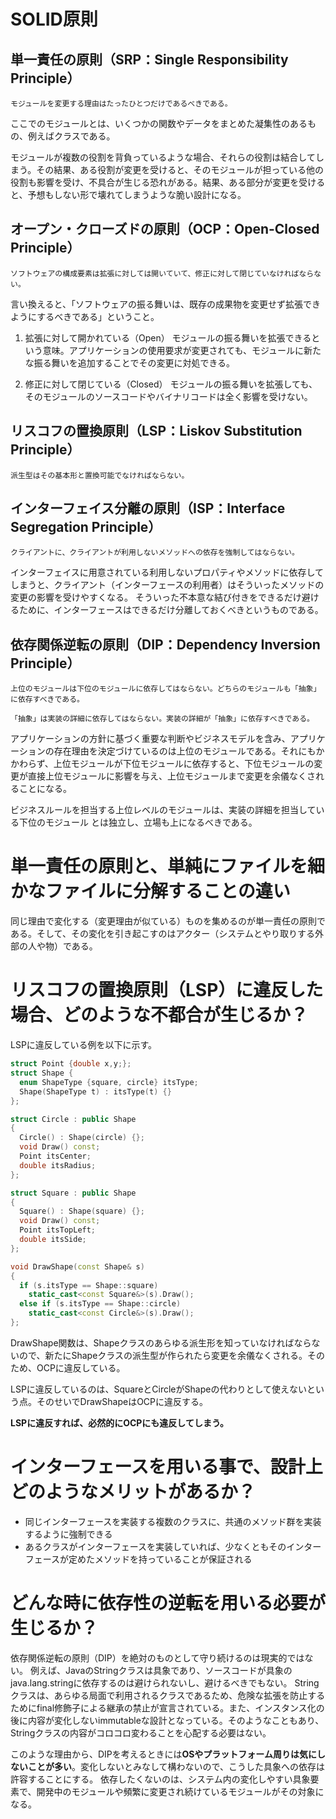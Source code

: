 # SOLID原則
## 単一責任の原則（SRP：Single Responsibility Principle）
```
モジュールを変更する理由はたったひとつだけであるべきである。
```
ここでのモジュールとは、いくつかの関数やデータをまとめた凝集性のあるもの、例えばクラスである。

モジュールが複数の役割を背負っているような場合、それらの役割は結合してしまう。その結果、ある役割が変更を受けると、そのモジュールが担っている他の役割も影響を受け、不具合が生じる恐れがある。結果、ある部分が変更を受けると、予想もしない形で壊れてしまうような脆い設計になる。

## オープン・クローズドの原則（OCP：Open-Closed Principle）
```
ソフトウェアの構成要素は拡張に対しては開いていて、修正に対して閉じていなければならない。
```
言い換えると、「ソフトウェアの振る舞いは、既存の成果物を変更せず拡張できようにするべきである」ということ。

1. 拡張に対して開かれている（Open）
モジュールの振る舞いを拡張できるという意味。アプリケーションの使用要求が変更されても、モジュールに新たな振る舞いを追加することでその変更に対処できる。
    
2. 修正に対して閉じている（Closed）
モジュールの振る舞いを拡張しても、そのモジュールのソースコードやバイナリコードは全く影響を受けない。

## リスコフの置換原則（LSP：Liskov Substitution Principle）
```
派生型はその基本形と置換可能でなければならない。
```

## インターフェイス分離の原則（ISP：Interface Segregation Principle）
```
クライアントに、クライアントが利用しないメソッドへの依存を強制してはならない。
```
インターフェイスに用意されている利用しないプロパティやメソッドに依存してしまうと、クライアント（インターフェースの利用者）はそういったメソッドの変更の影響を受けやすくなる。
そういった不本意な結び付きをできるだけ避けるために、インターフェースはできるだけ分離しておくべきというものである。


## 依存関係逆転の原則（DIP：Dependency Inversion Principle）
```
上位のモジュールは下位のモジュールに依存してはならない。どちらのモジュールも「抽象」に依存すべきである。

「抽象」は実装の詳細に依存してはならない。実装の詳細が「抽象」に依存すべきである。
```
アプリケーションの方針に基づく重要な判断やビジネスモデルを含み、アプリケーションの存在理由を決定づけているのは上位のモジュールである。それにもかかわらず、上位モジュールが下位モジュールに依存すると、下位モジュールの変更が直接上位モジュールに影響を与え、上位モジュールまで変更を余儀なくされることになる。

ビジネスルールを担当する上位レベルのモジュールは、実装の詳細を担当している下位のモジュール
とは独立し、立場も上になるべきである。

# 単一責任の原則と、単純にファイルを細かなファイルに分解することの違い
同じ理由で変化する（変更理由が似ている）ものを集めるのが単一責任の原則である。そして、その変化を引き起こすのはアクター（システムとやり取りする外部の人や物）である。



# リスコフの置換原則（LSP）に違反した場合、どのような不都合が生じるか？
LSPに違反している例を以下に示す。
```cpp
struct Point {double x,y;};
struct Shape {
  enum ShapeType {square, circle} itsType;
  Shape(ShapeType t) : itsType(t) {}
};

struct Circle : public Shape
{
  Circle() : Shape(circle) {};
  void Draw() const;
  Point itsCenter;
  double itsRadius;
};

struct Square : public Shape
{
  Square() : Shape(square) {};
  void Draw() const;
  Point itsTopLeft;
  double itsSide;
};

void DrawShape(const Shape& s)
{
  if (s.itsType == Shape::square)
    static_cast<const Square&>(s).Draw();
  else if (s.itsType == Shape::circle)
    static_cast<const Circle&>(s).Draw();
};
```
DrawShape関数は、Shapeクラスのあらゆる派生形を知っていなければならないので、新たにShapeクラスの派生型が作られたら変更を余儀なくされる。そのため、OCPに違反している。

LSPに違反しているのは、SquareとCircleがShapeの代わりとして使えないという点。そのせいでDrawShapeはOCPに違反する。

**LSPに違反すれば、必然的にOCPにも違反してしまう。**


# インターフェースを用いる事で、設計上どのようなメリットがあるか？
- 同じインターフェースを実装する複数のクラスに、共通のメソッド群を実装するように強制できる
- あるクラスがインターフェースを実装していれば、少なくともそのインターフェースが定めたメソッドを持っていることが保証される

# どんな時に依存性の逆転を用いる必要が生じるか？
依存関係逆転の原則（DIP）を絶対のものとして守り続けるのは現実的ではない。
例えば、JavaのStringクラスは具象であり、ソースコードが具象のjava.lang.stringに依存するのは避けられないし、避けるべきでもない。
Stringクラスは、あらゆる局面で利用されるクラスであるため、危険な拡張を防止するためにfinal修飾子による継承の禁止が宣言されている。また、インスタンス化の後に内容が変化しないimmutableな設計となっている。そのようなこともあり、Stringクラスの内容がコロコロ変わることを心配する必要はない。

このような理由から、DIPを考えるときには**OSやプラットフォーム周りは気にしないことが多い**。変化しないとみなして構わないので、こうした具象への依存は許容することにする。
依存したくないのは、システム内の変化しやすい具象要素で、開発中のモジュールや頻繁に変更され続けているモジュールがその対象になる。
